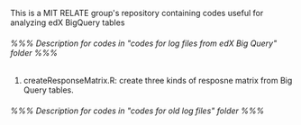 This is a MIT RELATE group's repository containing codes useful for analyzing edX BigQuery tables

###### %%% Description for codes in "codes for log files from edX Big Query" folder %%%

1. createResponseMatrix.R: create three kinds of resposne matrix from Big Query tables. 





###### %%% Description for codes in "codes for old log files" folder %%%

